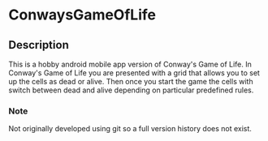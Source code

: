 # ConwaysGameOfLife

## Description

This is a hobby android mobile app version of Conway's Game of Life. In Conway's Game of Life you are presented with a grid that allows you to set up the cells as dead or alive. Then once you start the game the cells with switch between dead and alive depending on particular predefined rules. 


### Note
Not originally developed using git so a full version history does not exist.
